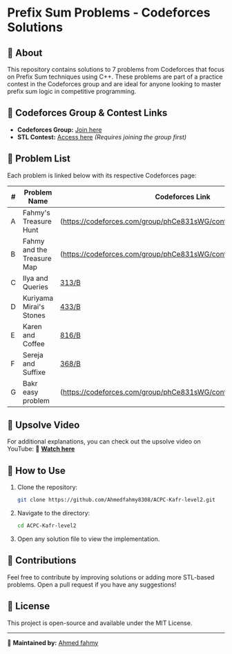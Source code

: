 # Prefix Sum Problems - Codeforces Solutions

## 📌 About
This repository contains solutions to 7 problems from Codeforces that focus on Prefix Sum techniques using C++. These problems are part of a practice contest in the Codeforces group and are ideal for anyone looking to master prefix sum logic in competitive programming.

## 📌 Codeforces Group & Contest Links
- **Codeforces Group:** [Join here](https://codeforces.com/group/phCe831sWG/contests)
- **STL Contest:** [Access here](https://codeforces.com/group/phCe831sWG/contest/596167) *(Requires joining the group first)*

## 📌 Problem List
Each problem is linked below with its respective Codeforces page:

| #  | Problem Name | Codeforces Link |
|----|-------------|----------------|
| A  | Fahmy's Treasure Hunt | (https://codeforces.com/group/phCe831sWG/contest/596167/problem/A) |
| B  | Fahmy and the Treasure Map | (https://codeforces.com/group/phCe831sWG/contest/596167/problem/B) |
| C  | Ilya and Queries | [313/B](https://codeforces.com/problemset/problem/313/B) |
| D  | Kuriyama Mirai's Stones | [433/B](https://codeforces.com/problemset/problem/433/B) |
| E  | Karen and Coffee | [816/B](https://codeforces.com/problemset/problem/816/B) |
| F  | Sereja and Suffixe | [368/B](https://codeforces.com/problemset/problem/368/B) |
| G  | Bakr easy problem | (https://codeforces.com/group/phCe831sWG/contest/596167/problem/G) |


## 📌 Upsolve Video
For additional explanations, you can check out the upsolve video on YouTube:
🔗 **[Watch here](https://youtu.be/otmfdE10Z2g)**

## 📌 How to Use
1. Clone the repository:
   ```sh
   git clone https://github.com/Ahmedfahmy8308/ACPC-Kafr-level2.git
   ```
2. Navigate to the directory:
   ```sh
   cd ACPC-Kafr-level2
   ```
3. Open any solution file to view the implementation.

## 📌 Contributions
Feel free to contribute by improving solutions or adding more STL-based problems. Open a pull request if you have any suggestions!

## 📌 License
This project is open-source and available under the MIT License.

---
📌 **Maintained by:** [Ahmed fahmy](https://github.com/Ahmedfahmy8308)
